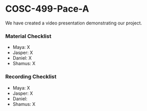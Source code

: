 # COSC-499-Pace-A

We have created a video presentation demonstrating our project.

### Material Checklist
* Maya: X
* Jasper: X
* Daniel: X
* Shamus: X

### Recording Checklist
* Maya: X
* Jasper: X
* Daniel: 
* Shamus: X
